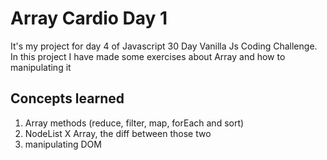 # Array Cardio Day 1

It's my project for day 4 of Javascript 30 Day Vanilla Js Coding Challenge. In this project I have made some exercises about Array and how to manipulating it 

## Concepts learned

1. Array methods (reduce, filter, map, forEach and sort)
2. NodeList X Array, the diff between those two
3. manipulating DOM
